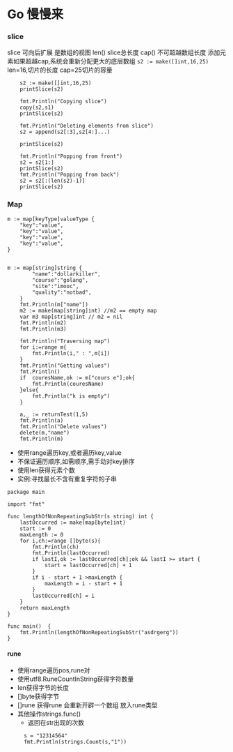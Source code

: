 # Go 慢慢来

### slice
slice 可向后扩展 是数组的视图
len() slice总长度
cap() 不可超越数组长度
添加元素如果超越cap,系统会重新分配更大的底层数组
`s2 := make([]int,16,25)`
len=16,切片的长度
cap=25切片的容量
```
	s2 := make([]int,16,25)
	printSlice(s2)

	fmt.Println("Copying slice")
	copy(s2,s1)
	printSlice(s2)

	fmt.Println("Deleting elements from slice")
	s2 = append(s2[:3],s2[4:]...)

	printSlice(s2)

	fmt.Println("Popping from front")
	s2 = s2[1:]
	printSlice(s2)
	fmt.Println("Popping from back")
	s2 = s2[:(len(s2)-1)]
	printSlice(s2)
```

### Map
```
m := map[keyType]valueType {
    "key":"value",
    "key":"value",
    "key":"value",
    "key":"value",
}


m := map[string]string {
		"name":"dollarkiller",
		"course":"golang",
		"site":"imooc",
		"quality":"notbad",
	}
	fmt.Println(m["name"])
	m2 := make(map[string]int) //m2 == empty map
	var m3 map[string]int // m2 = nil
	fmt.Println(m2)
	fmt.Println(m3)

	fmt.Println("Traversing map")
	for i:=range m{
		fmt.Println(i," : ",m[i])
	}
	fmt.Println("Getting values")
	fmt.Println()
	if 	couresName,ok := m["cours e"];ok{
		fmt.Println(couresName)
	}else{
		fmt.Println("k is empty")
	}

	a,_ := returnTest(1,5)
	fmt.Println(a)
	fmt.Println("Delete values")
	delete(m,"name")
	fmt.Println(m)
```
- 使用range遍历key,或者遍历key,value
- 不保证遍历顺序,如需顺序,需手动对key排序
- 使用len获得元素个数
- 实例:寻找最长不含有重复字符的子串
```
package main

import "fmt"

func lengthOfNonRepeatingSubStr(s string) int {
	lastOccurred := make(map[byte]int)
	start := 0
	maxLength := 0
	for i,ch:=range []byte(s){
		fmt.Println(ch)
		fmt.Println(lastOccurred)
		if lastI,ok := lastOccurred[ch];ok && lastI >= start {
			start = lastOccurred[ch] + 1
		}
		if i - start + 1 >maxLength {
			maxLength = i - start + 1
		}
		lastOccurred[ch] = i
	}
	return maxLength
}

func main()  {
	fmt.Println(lengthOfNonRepeatingSubStr("asdrgerg"))
}
```
#### rune
- 使用range遍历pos,rune对
- 使用utf8.RuneCountInString获得字符数量
- len获得字节的长度
- []byte获得字节
- []rune 获得rune 会重新开辟一个数组 放入rune类型
- 其他操作strings.func()
  - 返回在str出现的次数
  ```
    s = "12314564"
	fmt.Println(strings.Count(s,"1"))
  ```
